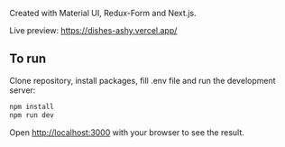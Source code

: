 Created with Material UI, Redux-Form and Next.js.

Live preview: https://dishes-ashy.vercel.app/

## To run

Clone repository, install packages, fill .env file and run the development server:

```bash
npm install
npm run dev

```

Open [http://localhost:3000](http://localhost:3000) with your browser to see the result.
